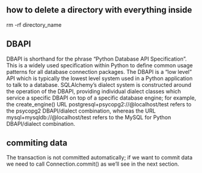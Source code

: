 ## how to delete a directory with everything inside
rm -rf directory_name

## DBAPI
DBAPI is shorthand for the phrase “Python Database API Specification”. This is a widely used specification within Python to define common usage patterns for all database connection packages. The DBAPI is a “low level” API which is typically the lowest level system used in a Python application to talk to a database. SQLAlchemy’s dialect system is constructed around the operation of the DBAPI, providing individual dialect classes which service a specific DBAPI on top of a specific database engine; for example, the create_engine() URL postgresql+psycopg2://@localhost/test refers to the psycopg2 DBAPI/dialect combination, whereas the URL mysql+mysqldb://@localhost/test refers to the MySQL for Python DBAPI/dialect combination.

## commiting data
The transaction is not committed automatically; if we want to commit data we need to call Connection.commit() as we’ll see in the next section.